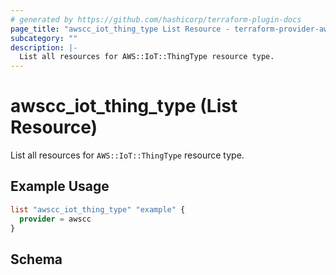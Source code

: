 ```yaml
---
# generated by https://github.com/hashicorp/terraform-plugin-docs
page_title: "awscc_iot_thing_type List Resource - terraform-provider-awscc"
subcategory: ""
description: |-
  List all resources for AWS::IoT::ThingType resource type.
---
```


# awscc_iot_thing_type (List Resource)

List all resources for `AWS::IoT::ThingType` resource type.

## Example Usage

```terraform
list "awscc_iot_thing_type" "example" {
  provider = awscc
}
```

<!-- schema generated by tfplugindocs -->
## Schema
